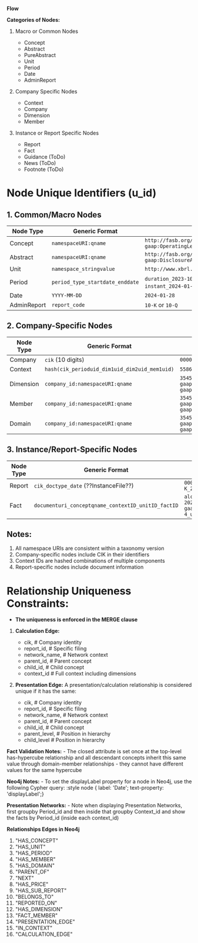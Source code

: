 

**Flow**


**Categories of Nodes:**
1. Macro or Common Nodes
    - Concept
    - Abstract
    - PureAbstract
    - Unit
    - Period
    - Date
    - AdminReport
    
2. Company Specific Nodes
    - Context 
    - Company
    - Dimension
    - Member
    
3. Instance or Report Specific Nodes
    - Report
    - Fact
    - Guidance (ToDo)
    - News (ToDo)
    - Footnote (ToDo)



# Node Unique Identifiers (u_id)

## 1. Common/Macro Nodes
| Node Type    | Generic Format                  | Example                                                     |
|-------------|--------------------------------|---------------------------------------------------------------|
| Concept     | `namespaceURI:qname`           | `http://fasb.org/us-gaap/2023:us-gaap:OperatingLeasePayments` |
| Abstract    | `namespaceURI:qname`           | `http://fasb.org/us-gaap/2023:us-gaap:DisclosureAbstract`     |
| Unit        | `namespace_stringvalue`        | `http://www.xbrl.org/2003/iso4217_iso4217:USD`                |
| Period      | `period_type_startdate_enddate`| `duration_2023-10-01_2024-10-01` or `instant_2024-01-28` or forever    
| Date        | `YYYY-MM-DD`                   | `2024-01-28`                                                  |
| AdminReport | `report_code`                  | `10-K` or `10-Q`                                              |

## 2. Company-Specific Nodes
| Node Type  | Generic Format                                   | Example                                                             |
|------------|--------------------------------------------------|---------------------------------------------------------------------|
| Company    | `cik` (10 digits)                                | `0000003545`                                                        |
| Context    | `hash(cik_perioduid_dim1uid_dim2uid_mem1uid)`    | `558673591988726742`                                                |
| Dimension  | `company_id:namespaceURI:qname`                  | `3545:http://fasb.org/us-gaap/2023:us-gaap:SubsequentEventTypeAxis` |
| Member     | `company_id:namespaceURI:qname`                  | `3545:http://fasb.org/us-gaap/2023:us-gaap:OperatingSegmentsMember` |
| Domain     | `company_id:namespaceURI:qname`                  | `3545:http://fasb.org/us-gaap/2023:us-gaap:SubsequentEventTypeDomain` |

## 3. Instance/Report-Specific Nodes
| Node Type  | Generic Format                                | Example                                                    |
|------------|----------------------------------------------|-------------------------------------------------------------|
| Report     | `cik_doctype_date`      (??InstanceFile??)   | `0000003545_10-K_2024-01-28`                                |
| Fact       | `documenturi_conceptqname_contextID_unitID_factID` | `alco-20240930.htm_us-gaap:CommonStock_c-4_usd_f-90`  |

## Notes:
1. All namespace URIs are consistent within a taxonomy version
2. Company-specific nodes include CIK in their identifiers
3. Context IDs are hashed combinations of multiple components
4. Report-specific nodes include document information


# Relationship Uniqueness Constraints:
- **The uniqueness is enforced in the MERGE clause** 

1. **Calculation Edge:** 
    - cik,                # Company identity
    - report_id,          # Specific filing
    - network_name,       # Network context
    - parent_id,          # Parent concept
    - child_id,           # Child concept
    - context_id          # Full context including dimensions

2. **Presentation Edge:** A presentation/calculation relationship is considered unique if it has the same:
    - cik,                # Company identity
    - report_id,          # Specific filing
    - network_name,       # Network context
    - parent_id,          # Parent concept
    - child_id,           # Child concept
    - parent_level,       # Position in hierarchy
    - child_level         # Position in hierarchy



**Fact Validation Notes:**
    - The closed attribute is set once at the top-level has-hypercube relationship and all descendant concepts inherit this same value through domain-member relationships - they cannot have different values for the same hypercube


**Neo4j Notes:**
    - To set the displayLabel property for a node in Neo4j, use the following Cypher query:
      :style node { label: 'Date'; text-property: 'displayLabel';}


**Presentation Networks:**
    - Note when displaying Presentation Networks, first groupby Period_id and then inside that groupby Context_id and show the facts by Period_id (inside each context_id)


**Relationships Edges in Neo4j**
1. "HAS_CONCEPT"
2. "HAS_UNIT"
3. "HAS_PERIOD"
4. "HAS_MEMBER"
5. "HAS_DOMAIN"
6. "PARENT_OF"
7. "NEXT"
8. "HAS_PRICE"
9. "HAS_SUB_REPORT"
10. "BELONGS_TO"
11.  "REPORTED_ON"
12. "HAS_DIMENSION"
13. "FACT_MEMBER"
14. "PRESENTATION_EDGE"
15. "IN_CONTEXT"
16. "CALCULATION_EDGE"